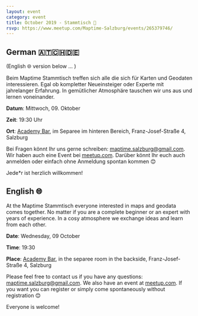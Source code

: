 ```yaml
---
layout: event
category: event
title: October 2019 - Stammtisch 🍻
rsvp: https://www.meetup.com/Maptime-Salzburg/events/265379746/
---
```


## German 🇦🇹🇨🇭🇩🇪
(English 🌐 version below ... )

Beim Maptime Stammtisch treffen sich alle die sich für Karten und Geodaten interessieren. Egal ob kompletter Neueinsteiger oder Experte mit jahrelanger Erfahrung. In gemütlicher Atmosphäre tauschen wir uns aus und lernen voneinander.

**Datum**: Mittwoch, 09. Oktober

**Zeit**: 19:30 Uhr

**Ort**: [Academy Bar](https://www.openstreetmap.org/node/4742175090), im Separee im hinteren Bereich, Franz-Josef-Straße 4, Salzburg

Bei Fragen könnt Ihr uns gerne schreiben: [maptime.salzburg@gmail.com](mailto:maptime.salzburg@gmail.com?subject=October%202019%20Stammtisch). Wir haben auch eine Event bei [meetup.com](https://www.meetup.com/Maptime-Salzburg/events/265379746/). Darüber könnt Ihr euch auch anmelden oder einfach ohne Anmeldung spontan kommen 😊

Jede*r ist herzlich willkommen!


## English 🌐

At the Maptime Stammtisch everyone interested in maps and geodata comes together. No matter if you are a complete beginner or an expert with years of experience. In a cosy atmosphere we exchange ideas and learn from each other.

**Date**: Wednesday, 09 October

**Time**: 19:30

**Place**: [Academy Bar](https://www.openstreetmap.org/node/4742175090), in the separee room in the backside, Franz-Josef-Straße 4, Salzburg

Please feel free to contact us if you have any questions: [maptime.salzburg@gmail.com](mailto:maptime.salzburg@gmail.com?subject=October%202019%20Stammtisch). We also have an event at [meetup.com](https://www.meetup.com/Maptime-Salzburg/events/265379746/). If you want you can
register or simply come spontaneously without registration 😊

Everyone is welcome!
